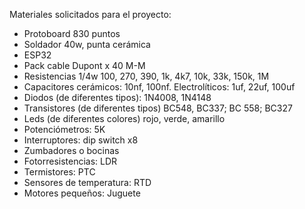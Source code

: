 Materiales solicitados para el proyecto:

* Protoboard 830 puntos
* Soldador 40w, punta cerámica
* ESP32
* Pack cable Dupont x 40 M-M
* Resistencias 1/4w 100, 270, 390, 1k, 4k7, 10k, 33k, 150k, 1M
* Capacitores cerámicos: 10nf, 100nf. Electrolíticos: 1uf, 22uf, 100uf
* Diodos (de diferentes tipos): 1N4008, 1N4148
* Transistores (de diferentes tipos) BC548, BC337; BC 558; BC327
* Leds (de diferentes colores) rojo, verde, amarillo
* Potenciómetros: 5K
* Interruptores: dip switch x8
* Zumbadores o bocinas
* Fotorresistencias: LDR
* Termistores: PTC
* Sensores de temperatura: RTD
* Motores pequeños: Juguete
